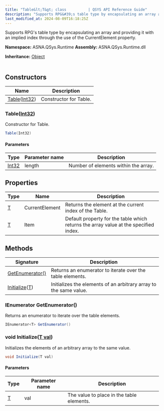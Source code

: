 ```yaml
---
title: "Table&lt;T&gt; class          | QSYS API Reference Guide"
description: "Supports RPG&#39;s table type by encapsulating an array and providing it with an implied index through the use of the CurrentElement property. "
last_modified_at: 2024-08-09T16:18:25Z
---
```


Supports RPG's table type by encapsulating an array and providing it with an implied index through the use of the CurrentElement property.

**Namespace:** ASNA.QSys.Runtime
**Assembly:** ASNA.QSys.Runtime.dll

**Inheritance:** [Object](https://docs.microsoft.com/en-us/dotnet/api/system.object)
<br>
<br>

## Constructors

| Name | Description |
| --- | --- |
| [Table](#tableint32)([Int32](https://docs.microsoft.com/en-us/dotnet/api/system.int32)) | Constructor for Table.

### Table([Int32](https://docs.microsoft.com/en-us/dotnet/api/system.int32))

Constructor for Table.

```cs
Table(Int32)
```

#### Parameters

| Type | Parameter name | Description
| --- | --- | ---
| [Int32](https://docs.microsoft.com/en-us/dotnet/api/system.int32) | length | Number of elements within the array.

## Properties

| Type | Name | Description
| --- | --- | --- 
| [T](https://learn.microsoft.com/en-us/dotnet/api/system.type?view=net-8.0) | CurrentElement | Returns the element at the current index of the Table. |
| [T](https://learn.microsoft.com/en-us/dotnet/api/system.type?view=net-8.0) | Item | Default property for the table which returns the array value at the specified index. |

## Methods

| Signature | Description |
| --- | --- |
| [GetEnumerator()](#ienumerator-t-getenumerator) | Returns an enumerator to iterate over the table elements.
| [Initialize](#void-initializet-val)([T](https://learn.microsoft.com/en-us/dotnet/api/system.type?view=net-8.0)) | Initializes the elements of an arbitrary array to the same value.

### IEnumerator<T> GetEnumerator()

Returns an enumerator to iterate over the table elements.

```cs
IEnumerator<T> GetEnumerator()
```

### void Initialize([T val](https://learn.microsoft.com/en-us/dotnet/api/system.type?view=net-8.0))

Initializes the elements of an arbitrary array to the same value.

```cs
void Initialize(T val)
```

#### Parameters

| Type | Parameter name | Description
| --- | --- | ---
| [T](https://learn.microsoft.com/en-us/dotnet/api/system.type?view=net-8.0) | val | The value to place in the table elements.
